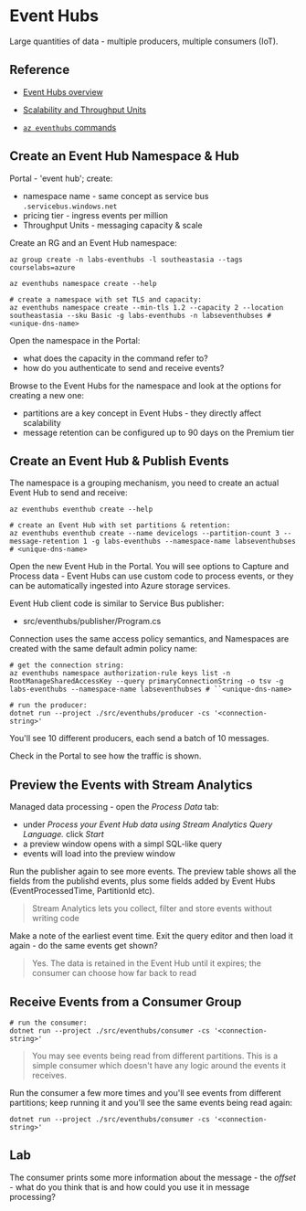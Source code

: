 # Event Hubs

Large quantities of data - multiple producers, multiple consumers (IoT).


## Reference

- [Event Hubs overview](https://learn.microsoft.com/en-us/azure/event-hubs/event-hubs-about)

- [Scalability and Throughput Units](https://learn.microsoft.com/en-us/azure/event-hubs/event-hubs-scalability)

- [`az eventhubs` commands](https://learn.microsoft.com/en-us/cli/azure/eventhubs?view=azure-cli-latest)

## Create an Event Hub Namespace & Hub

Portal - 'event hub'; create:

- namespace name - same concept as service bus `.servicebus.windows.net`
- pricing tier - ingress events per million
- Throughput Units - messaging capacity & scale


Create an RG and an Event Hub namespace:

```
az group create -n labs-eventhubs -l southeastasia --tags courselabs=azure

az eventhubs namespace create --help

# create a namespace with set TLS and capacity:
az eventhubs namespace create --min-tls 1.2 --capacity 2 --location southeastasia --sku Basic -g labs-eventhubs -n labseventhubses # <unique-dns-name>
```

Open the namespace in the Portal:

- what does the capacity in the command refer to?
- how do you authenticate to send and receive events?

Browse to the Event Hubs for the namespace and look at the options for creating a new one:

- partitions are a key concept in Event Hubs - they directly affect scalability
- message retention can be configured up to 90 days on the Premium tier

## Create an Event Hub & Publish Events

The namespace is a grouping mechanism, you need to create an actual Event Hub to send and receive:

```
az eventhubs eventhub create --help

# create an Event Hub with set partitions & retention:
az eventhubs eventhub create --name devicelogs --partition-count 3 --message-retention 1 -g labs-eventhubs --namespace-name labseventhubses # <unique-dns-name>
```

Open the new Event Hub in the Portal. You will see options to Capture and Process data - Event Hubs can use custom code to process events, or they can be automatically ingested into Azure storage services.

Event Hub client code is similar to Service Bus publisher:

- src/eventhubs/publisher/Program.cs

Connection uses the same access policy semantics, and Namespaces are created with the same default admin policy name:

```
# get the connection string:
az eventhubs namespace authorization-rule keys list -n RootManageSharedAccessKey --query primaryConnectionString -o tsv -g labs-eventhubs --namespace-name labseventhubses # ``<unique-dns-name>

# run the producer:
dotnet run --project ./src/eventhubs/producer -cs '<connection-string>'
```

You'll see 10 different producers, each send a batch of 10 messages.

Check in the Portal to see how the traffic is shown.


## Preview the Events with Stream Analytics

Managed data processing - open the _Process Data_ tab:

- under _Process your Event Hub data using Stream Analytics Query Language._ click _Start_
- a preview window opens with a simpl SQL-like query
- events will load into the preview window

Run the publisher again to see more events. The preview table shows all the fields from the publishd events, plus some fields added by Event Hubs (EventProcessedTime, PartitionId etc).

> Stream Analytics lets you collect, filter and store events without writing code

Make a note of the earliest event time. Exit the query editor and then load it again - do the same events get shown?

> Yes. The data is retained in the Event Hub until it expires; the consumer can choose how far back to read


## Receive Events from a Consumer Group

```
# run the consumer:
dotnet run --project ./src/eventhubs/consumer -cs '<connection-string>'
```

> You may see events being read from different partitions. This is a simple consumer which doesn't have any logic around the events it receives.

Run the consumer a few more times and you'll see events from different partitions; keep running it and you'll see the same events being read again:

```
dotnet run --project ./src/eventhubs/consumer -cs '<connection-string>'
```


## Lab

The consumer prints some more information about the message - the _offset_ - what do you think that is and how could you use it in message processing?

